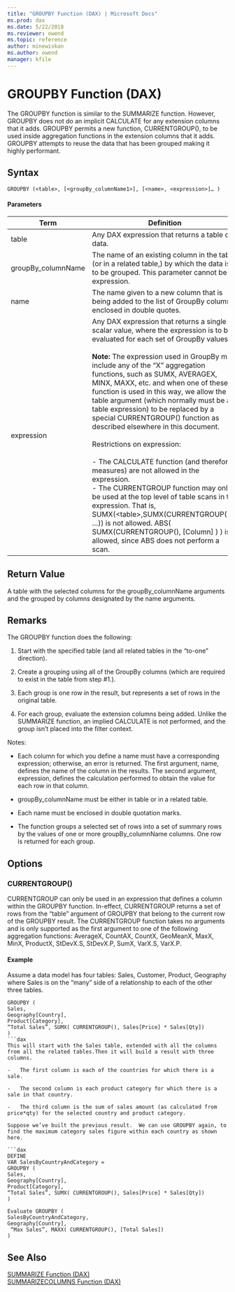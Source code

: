 ```yaml
---
title: "GROUPBY Function (DAX) | Microsoft Docs"
ms.prod: dax
ms.date: 5/22/2018
ms.reviewer: owend
ms.topic: reference
author: minewiskan
ms.author: owend
manager: kfile
---
```

# GROUPBY Function (DAX)
  
The GROUPBY function is similar to the SUMMARIZE function. However, GROUPBY does not do an implicit CALCULATE for any extension columns that it adds. GROUPBY permits a new function, CURRENTGROUP(), to be used inside aggregation functions in the extension columns that it adds. GROUPBY attempts to reuse the data that has been grouped making it highly performant.  
  
## Syntax  
  
```dax
GROUPBY (<table>, [<groupBy_columnName1>], [<name>, <expression>]… )  
```
  
#### Parameters  
  
|Term|Definition|  
|--------|--------------|  
|table|Any DAX expression that returns a table of data.|  
|groupBy_columnName|The name of an existing column in the table (or in a related table,) by which the data is to be grouped. This parameter cannot be an expression.|  
|name|The name given to a new column that is being added to the list of GroupBy columns, enclosed in double quotes.|  
|expression|Any DAX expression that returns a single scalar value, where the expression is to be evaluated for each set of GroupBy values.<br /><br />**Note:** The expression used in GroupBy may include any of the “X” aggregation functions, such as SUMX, AVERAGEX, MINX, MAXX, etc. and when one of these function is used in this way, we allow the table argument (which normally must be a table expression) to be replaced by a special CURRENTGROUP() function as described elsewhere in this document.<br /><br />Restrictions on expression:<br /><br />-   The CALCULATE function (and therefore measures) are not allowed in the expression.<br />-   The CURRENTGROUP function may only be used at the top level of table scans in the expression. That is, SUMX(&lt;table&gt;,SUMX(CURRENTGROUP(…), …)) is not allowed. ABS( SUMX(CURRENTGROUP(), [Column] ) ) is allowed, since ABS does not perform a scan.|  
  
## Return Value  
A table with the selected columns for the groupBy_columnName arguments and the grouped by columns designated by the name arguments.  
  
## Remarks  
The GROUPBY function does the following:  
  
1.  Start with the specified table (and all related tables in the “to-one” direction).  
  
2.  Create a grouping using all of the GroupBy columns (which are required to exist in the table from step #1.).  
  
3.  Each group is one row in the result, but represents a set of rows in the original table.  
  
4.  For each group, evaluate the extension columns being added.  Unlike the SUMMARIZE function, an implied CALCULATE is not performed, and the group isn’t placed into the filter context.  
  
Notes:  
  
-   Each column for which you define a name must have a corresponding expression; otherwise, an error is returned. The first argument, name, defines the name of the column in the results. The second argument, expression, defines the calculation performed to obtain the value for each row in that column.  
  
-   groupBy_columnName must be either in table or in a related table.  
  
-   Each name must be enclosed in double quotation marks.  
  
-   The function groups a selected set of rows into a set of summary rows by the values of one or more groupBy_columnName columns. One row is returned for each group.  
  
## Options  
  
### CURRENTGROUP()  
CURRENTGROUP can only be used in an expression that defines a column within the GROUPBY function. In-effect, CURRENTGROUP returns a set of rows from the “table” argument of GROUPBY that belong to the current row of the GROUPBY result. The CURRENTGROUP function takes no arguments and is only supported as the first argument to one of the following aggregation functions: AverageX, CountAX, CountX, GeoMeanX, MaxX, MinX, ProductX, StDevX.S, StDevX.P, SumX, VarX.S, VarX.P.  
  
#### Example  
Assume a data model has four tables:  Sales, Customer, Product, Geography where Sales is on the “many” side of a relationship to each of the other three tables.  
  
```dax
GROUPBY (  
Sales,   
Geography[Country],   
Product[Category],   
“Total Sales”, SUMX( CURRENTGROUP(), Sales[Price] * Sales[Qty])  
)  
```dax
This will start with the Sales table, extended with all the columns from all the related tables.Then it will build a result with three columns.  
  
-   The first column is each of the countries for which there is a sale.  
  
-   The second column is each product category for which there is a sale in that country.  
  
-   The third column is the sum of sales amount (as calculated from price*qty) for the selected country and product category.  
  
Suppose we’ve built the previous result.  We can use GROUPBY again, to find the maximum category sales figure within each country as shown here.  
  
```dax
DEFINE  
VAR SalesByCountryAndCategory =  
GROUPBY (  
Sales,   
Geography[Country],   
Product[Category],   
“Total Sales”, SUMX( CURRENTGROUP(), Sales[Price] * Sales[Qty])  
)  
  
Evaluate GROUPBY (  
SalesByCountryAndCategory,   
Geography[Country],   
 “Max Sales”, MAXX( CURRENTGROUP(), [Total Sales])  
)  
```
  
## See Also  
[SUMMARIZE Function &#40;DAX&#41;](summarize-function-dax.md)  
[SUMMARIZECOLUMNS Function &#40;DAX&#41;](summarizecolumns-function-dax.md)  
  
